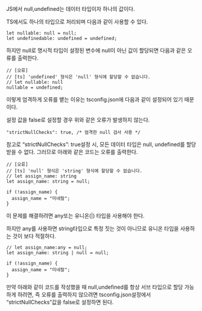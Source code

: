 JS에서 null,undefined는 데이터 타입이자 하나의 값이다.

TS에서도 하나의 타입으로 처리되며 다음과 같이 사용할 수 있다.

```tsx
let nullable: null = null;
let undefinedable: undefined = undefined;
```

하지만 null로 명시적 타입이 설정된 변수에 null이 아닌 값이 할당되면 다음과 같은 오류를 출력한다.

```tsx
// [오류]
// [ts] 'undefined' 형식은 'null' 형식에 할당할 수 없습니다.
// let nullable: null
nullable = undefined;
```

이렇게 엄격하게 오류를 뱉는 이유는 tsconfig.json에 다음과 같이 설정되어 있기 때문이다.

설정 값을 false로 설정할 경우 위와 같은 오류가 발생하지 않는다.

```tsx
"strictNullChecks": true, /* 엄격한 null 검사 사용 */
```

참고로 “strictNullChecks”: true설정 시, 모든 데이터 타입은 null, undefined를 할당 받을 수 없다. 그러므로 아래와 같은 코드는 오류를 출력한다.

```tsx
// [오류]
// [ts] 'null' 형식은 'string' 형식에 할당할 수 없습니다.
// let assign_name: string
let assign_name: string = null;

if (!assign_name) {
  assign_name = "미네랄";
}
```

이 문제를 해결하려면 any또는 유니온(|) 타입을 사용해야 한다.

하지만 any를 사용하면 string타입으로 특정 짓는 것이 아니므로 유니온 타입을 사용하는 것이 보다 적절하다.

```tsx
// let assign_name:any = null;
let assign_name: string | null = null;

if (!assign_name) {
  assign_name = "미네랄";
}
```

만약 아래와 같이 코드를 작성했을 때 null,undefined를 항상 서브 타입으로 할당 가능하게 하려면, 즉 오류를 출력하지 않으려면 tsconfig.json설정에서 “strictNullChecks”값을 false로 설정하면 된다.

